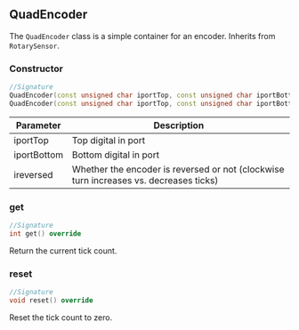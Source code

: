 ## QuadEncoder

The `QuadEncoder` class is a simple container for an encoder. Inherits from `RotarySensor`.

### Constructor

```c++
//Signature
QuadEncoder(const unsigned char iportTop, const unsigned char iportBottom)
QuadEncoder(const unsigned char iportTop, const unsigned char iportBottom, const bool ireversed)
```

Parameter | Description
----------|------------
iportTop | Top digital in port
iportBottom | Bottom digital in port
ireversed | Whether the encoder is reversed or not (clockwise turn increases vs. decreases ticks)

### get

```c++
//Signature
int get() override
```

Return the current tick count.

### reset

```c++
//Signature
void reset() override
```

Reset the tick count to zero.
